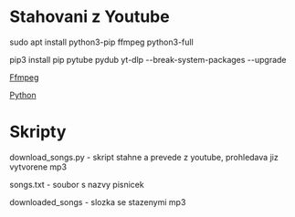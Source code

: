 # Stahovani z Youtube

sudo apt install python3-pip ffmpeg python3-full

pip3 install pip pytube pydub yt-dlp --break-system-packages --upgrade


[Ffmpeg](https://www.ffmpeg.org/download.html)

[Python](https://www.python.org/downloads/)

# Skripty

download_songs.py  - skript stahne a prevede z youtube, prohledava jiz vytvorene mp3 

songs.txt - soubor s nazvy pisnicek

downloaded_songs - slozka se stazenymi mp3


